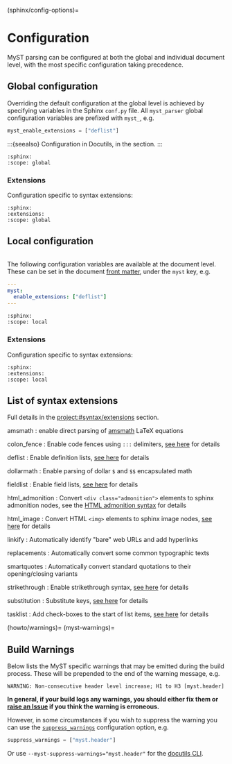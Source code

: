 (sphinx/config-options)=
# Configuration

MyST parsing can be configured at both the global and individual document level,
with the most specific configuration taking precedence.

## Global configuration

Overriding the default configuration at the global level is achieved by specifying variables in the Sphinx `conf.py` file.
All `myst_parser` global configuration variables are prefixed with `myst_`, e.g.

```python
myst_enable_extensions = ["deflist"]
```

:::{seealso}
Configuration in Docutils, in the [](docutils.md) section.
:::

```{myst-config}
:sphinx:
:scope: global
```

### Extensions

Configuration specific to syntax extensions:

```{myst-config}
:sphinx:
:extensions:
:scope: global
```

## Local configuration

```{versionadded} 0.18
```

The following configuration variables are available at the document level.
These can be set in the document [front matter](#syntax/frontmatter), under the `myst` key, e.g.

```yaml
---
myst:
  enable_extensions: ["deflist"]
---
```

```{myst-config}
:sphinx:
:scope: local
```

### Extensions

Configuration specific to syntax extensions:

```{myst-config}
:sphinx:
:extensions:
:scope: local
```

## List of syntax extensions

Full details in the <project:#syntax/extensions> section.

amsmath
: enable direct parsing of [amsmath](https://ctan.org/pkg/amsmath) LaTeX equations

colon_fence
: Enable code fences using `:::` delimiters, [see here](#syntax/colon_fence) for details

deflist
: Enable definition lists, [see here](#syntax/definition-lists) for details

dollarmath
: Enable parsing of dollar `$` and `$$` encapsulated math

fieldlist
: Enable field lists, [see here](#syntax/fieldlists) for details

html_admonition
: Convert `<div class="admonition">` elements to sphinx admonition nodes, see the [HTML admonition syntax](#syntax/html-admonition) for details

html_image
: Convert HTML `<img>` elements to sphinx image nodes, [see here](#syntax/images) for details

linkify
: Automatically identify "bare" web URLs and add hyperlinks

replacements
: Automatically convert some common typographic texts

smartquotes
: Automatically convert standard quotations to their opening/closing variants

strikethrough
: Enable strikethrough syntax, [see here](#syntax/strikethrough) for details

substitution
: Substitute keys, [see here](#syntax/substitutions) for details

tasklist
: Add check-boxes to the start of list items, [see here](#syntax/tasklists) for details

(howto/warnings)=
(myst-warnings)=
## Build Warnings

Below lists the MyST specific warnings that may be emitted during the build process. These will be prepended to the end of the warning message, e.g.

```
WARNING: Non-consecutive header level increase; H1 to H3 [myst.header]
```

**In general, if your build logs any warnings, you should either fix them or [raise an Issue](https://github.com/executablebooks/MyST-Parser/issues/new/choose) if you think the warning is erroneous.**

However, in some circumstances if you wish to suppress the warning you can use the [`suppress_warnings`](myst:sphinx#suppress_warnings) configuration option, e.g.

```python
suppress_warnings = ["myst.header"]
```

Or use `--myst-suppress-warnings="myst.header"` for the [docutils CLI](#myst-docutils).

```{myst-warnings}
```
